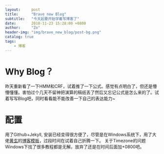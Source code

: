 ```yaml
---
layout:     post
title:      "Brave new Blog"
subtitle:   "今天起要开始学着写博客了"
date:       2018-11-23 15:28:00 +0800
author:     "Zo"
header-img: "img/brave_new_blog/post-bg.png"
catalog: true
tags:
    - 博客
---
```


# Why Blog？
昨天重新看了一下HMM和CRF，试着推了一下公式。感觉有点明白了，但还是懵懵懂懂。害怕过个几天不留神把演算的稿纸丢了然后又忘记公式是怎么来的了。试着写写Blog吧，同时看看能不能改善一下自己的表达能力~

# 配置
用了Github+Jekyll, 安装已经变得很方便了，尽管是在Windows系统下，用了大佬[黄玄](https://huangxuan.me/about/)的[博客模板](https://github.com/Huxpro/huxpro.github.io)，过段时间在试着自己折腾一下。
关于Timezone的问题Windows下找了很多教程都是无解。放弃了还是在时间后面加+0800吧。